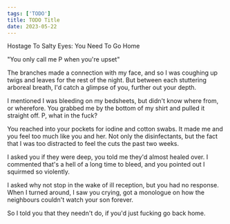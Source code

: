 ```yaml
---
tags: ['TODO']
title: TODO Title
date: 2023-05-22
---
```


Hostage To Salty Eyes: You Need To Go Home

"You only call me P when you're upset"

The branches made a connection with my face, and so I was coughing up twigs and leaves for the rest of the night. But between each stuttering arboreal breath, I'd catch a glimpse of you, further out your depth.

I mentioned I was bleeding on my bedsheets, but didn't know where from, or wherefore. You grabbed me by the bottom of my shirt and pulled it straight off. P, what in the fuck?

You reached into your pockets for iodine and cotton swabs. It made me and you feel too much like you and her. Not only the disinfectants, but the fact that I was too distracted to feel the cuts the past two weeks.

I asked you if they were deep, you told me they'd almost healed over. I commented that's a hell of a long time to bleed, and you pointed out I squirmed so violently.

I asked why not stop in the wake of ill reception, but you had no response. When I turned around, I saw you crying, got a monologue on how the neighbours couldn't watch your son forever.

So I told you that they needn't do, if you'd just fucking go back home.

